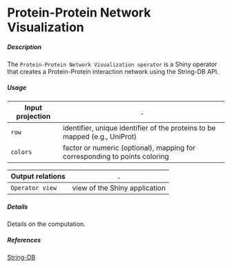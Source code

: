 # Protein-Protein Network Visualization

##### Description

The `Protein-Protein Network Visualization operator` is a Shiny operator that creates a Protein-Protein interaction network using the String-DB API.

##### Usage

Input projection|.
---|---
`row`           | identifier, unique identifier of the proteins to be mapped (e.g., UniProt)
`colors`        | factor or numeric (optional), mapping for corresponding to points coloring

Output relations|.
---|---
`Operator view`        | view of the Shiny application

##### Details

Details on the computation.

##### References

[String-DB](https://string-db.org/)

